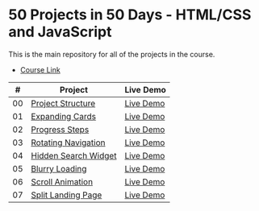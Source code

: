 # 50 Projects in 50 Days - HTML/CSS and JavaScript

This is the main repository for all of the projects in the course.

- [Course Link](https://www.traversymedia.com/50-Projects-In-50-Days)

|  #  | Project                                                                                                 | Live Demo                                                                        |
| :-: | ------------------------------------------------------------------------------------------------------- | -------------------------------------------------------------------------------- |
| 00  | [Project Structure](https://github.com/dvsilva/50projects50days/tree/master/_project_structure_)        | [Live Demo](https://dvsilva.github.io/50projects50days/_project_structure_/)     |
| 01  | [Expanding Cards](https://github.com/dvsilva/50projects50days/tree/master/01_expanding-cards)           | [Live Demo](https://dvsilva.github.io/50projects50days/01_expanding-cards/)      |
| 02  | [Progress Steps](https://github.com/dvsilva/50projects50days/tree/master/02_progress_steps)             | [Live Demo](https://dvsilva.github.io/50projects50days/02_progress_steps/)       |
| 03  | [Rotating Navigation](https://github.com/dvsilva/50projects50days/tree/master/03_rotating_navigation)   | [Live Demo](https://dvsilva.github.io/50projects50days/03_rotating_navigation/)  |
| 04  | [Hidden Search Widget](https://github.com/dvsilva/50projects50days/tree/master/04_hidden_search_widget) | [Live Demo](https://dvsilva.github.io/50projects50days/04_hidden_search_widget/) |
| 05  | [Blurry Loading](https://github.com/dvsilva/50projects50days/tree/master/05_blurry_loading)             | [Live Demo](https://dvsilva.github.io/50projects50days/05_blurry_loading/)       |
| 06  | [Scroll Animation](https://github.com/dvsilva/50projects50days/tree/master/06_scroll_animation)         | [Live Demo](https://dvsilva.github.io/50projects50days/06_scroll_animation/)     |
| 07  | [Split Landing Page](https://github.com/dvsilva/50projects50days/tree/master/07_split_langing_page)     | [Live Demo](https://dvsilva.github.io/50projects50days/07_split_langing_page/)   |

